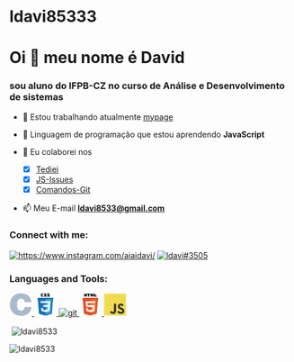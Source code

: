 # ldavi85333

# Oi 👋 meu nome é David
### sou aluno do IFPB-CZ no curso de Análise e Desenvolvimento de sistemas

- 🔭 Estou trabalhando atualmente [mypage](https://github.com/ldavi8533/mypage)

- 🌱 Linguagem de programação que estou aprendendo **JavaScript**

- 👯 Eu colaborei nos 
  - [x] [Tediei](https://github.com/ldavi8533/Tediei)
  - [x] [JS-Issues](https://github.com/Kauanny-cmd/JS-Issues)
  - [x] [Comandos-Git](https://github.com/paulofreitasnt/Comandos-Git)

- 📫 Meu E-mail **ldavi8533@gmail.com**

### Connect with me:
<p align="left">
<a href="https://instagram.com/https://www.instagram.com/aiaidavi/" target="blank"><img align="center" src="https://cdn.jsdelivr.net/npm/simple-icons@3.0.1/icons/instagram.svg" alt="https://www.instagram.com/aiaidavi/" height="30" width="40" /></a>
<a href="https://discord.gg/ldavi#3505" target="blank"><img align="center" src="https://cdn.jsdelivr.net/npm/simple-icons@3.0.1/icons/discord.svg" alt="ldavi#3505" height="30" width="40" /></a>
</p>

<h3 align="left">Languages and Tools:</h3>
<p align="left"> <a href="https://www.cprogramming.com/" target="_blank"> <img src="https://raw.githubusercontent.com/devicons/devicon/master/icons/c/c-original.svg" alt="c" width="40" height="40"/> </a> <a href="https://www.w3schools.com/css/" target="_blank"> <img src="https://raw.githubusercontent.com/devicons/devicon/master/icons/css3/css3-original-wordmark.svg" alt="css3" width="40" height="40"/> </a> <a href="https://git-scm.com/" target="_blank"> <img src="https://www.vectorlogo.zone/logos/git-scm/git-scm-icon.svg" alt="git" width="40" height="40"/> </a> <a href="https://www.w3.org/html/" target="_blank"> <img src="https://raw.githubusercontent.com/devicons/devicon/master/icons/html5/html5-original-wordmark.svg" alt="html5" width="40" height="40"/> </a> <a href="https://developer.mozilla.org/en-US/docs/Web/JavaScript" target="_blank"> <img src="https://raw.githubusercontent.com/devicons/devicon/master/icons/javascript/javascript-original.svg" alt="javascript" width="40" height="40"/> </a> </p>

<p>&nbsp;<img align="center" src="https://github-readme-stats.vercel.app/api?username=ldavi8533&show_icons=true&locale=en" alt="ldavi8533" /></p>

<p><img align="left" src="https://github-readme-stats.vercel.app/api/top-langs?username=ldavi8533&show_icons=true&locale=en&layout=compact" alt="ldavi8533" /></p>
